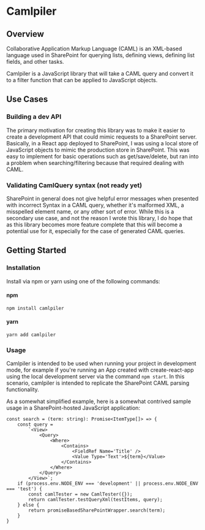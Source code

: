 # Camlpiler

## Overview

Collaborative Application Markup Language (CAML) is an XML-based language used in SharePoint for querying lists, defining views, defining list fields, and other tasks.

Camlpiler is a JavaScript library that will take a CAML query and convert it to a filter function that can be applied to JavaScript objects.

## Use Cases

### Building a dev API

The primary motivation for creating this library was to make it easier to create a development API that could mimic requests to a SharePoint server. Basically, in a React app deployed to SharePoint, I was using a local store of JavaScript objects to mimic the production store in SharePoint. This was easy to implement for basic operations such as get/save/delete, but ran into a problem when searching/filtering because that required dealing with CAML.

### Validating CamlQuery syntax (not ready yet)

SharePoint in general does not give helpful error messages when presented with incorrect Syntax in a CAML query, whether it's malformed XML, a misspelled element name, or any other sort of error. While this is a secondary use case, and not the reason I wrote this library, I do hope that as this library becomes more feature complete that this will become a potential use for it, especially for the case of generated CAML queries.

## Getting Started

### Installation

Install via npm or yarn using one of the following commands:

#### npm

    npm install camlpiler

#### yarn

    yarn add camlpiler

### Usage

Camlpiler is intended to be used when running your project in development mode, for example if you're running an App created
with create-react-app using the local development server via the command `npm start`. In this scenario, camlpiler is intended
to replicate the SharePoint CAML parsing functionality.

As a somewhat simplified example, here is a somewhat contrived sample usage in a SharePoint-hosted JavaScript application:

    const search = (term: string): Promise<ItemType[]> => {
        const query =
            `<View>
                <Query>
                    <Where>
                        <Contains>
                            <FieldRef Name='Title' />
                            <Value Type='Text'>${term}</Value>
                        </Contains>
                    </Where>
                </Query>
            </View>`;
        if (process.env.NODE_ENV === 'development' || process.env.NODE_ENV === 'test') {
            const camlTester = new CamlTester({});
            return camlTester.testQueryXml(testItems, query);
        } else {
            return promiseBasedSharePointWrapper.search(term);
        }
    }
